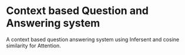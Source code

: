 # Context based Question and Answering system

A context based question answering system using Infersent and cosine similarity for Attention.